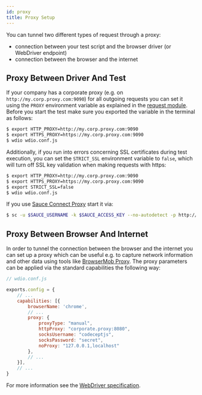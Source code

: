 ```yaml
---
id: proxy
title: Proxy Setup
---
```


You can tunnel two different types of request through a proxy:

- connection between your test script and the browser driver (or WebDriver endpoint)
- connection between the browser and the internet

## Proxy Between Driver And Test

If your company has a corporate proxy (e.g. on `http://my.corp.proxy.com:9090`) for all outgoing requests you can set it using the `PROXY` environment variable as explained in the [request module](https://github.com/request/request#controlling-proxy-behaviour-using-environment-variables). Before you start the test make sure you exported the variable in the terminal as follows:

```sh
$ export HTTP_PROXY=http://my.corp.proxy.com:9090
$ export HTTPS_PROXY=https://my.corp.proxy.com:9090
$ wdio wdio.conf.js
```

Additionally, if you run into errors concerning SSL certificates during test execution, you can set the `STRICT_SSL` environment variable to `false`, which will turn off SSL key validation when making requests with https:

```sh
$ export HTTP_PROXY=http://my.corp.proxy.com:9090
$ export HTTPS_PROXY=https://my.corp.proxy.com:9090
$ export STRICT_SSL=false
$ wdio wdio.conf.js
```

If you use [Sauce Connect Proxy](https://wiki.saucelabs.com/display/DOCS/Sauce+Connect+Proxy) start it via:

```sh
$ sc -u $SAUCE_USERNAME -k $SAUCE_ACCESS_KEY --no-autodetect -p http://my.corp.proxy.com:9090
```

## Proxy Between Browser And Internet

In order to tunnel the connection between the browser and the internet you can set up a proxy which can be useful e.g. to capture network information and other data using tools like [BrowserMob Proxy](https://github.com/lightbody/browsermob-proxy). The proxy parameters can be applied via the standard capabilities the following way:

```js
// wdio.conf.js

exports.config = {
    // ...
    capabilities: [{
        browserName: 'chrome',
        // ...
        proxy: {
            proxyType: "manual",
            httpProxy: "corporate.proxy:8080",
            socksUsername: "codeceptjs",
            socksPassword: "secret",
            noProxy: "127.0.0.1,localhost"
        },
        // ...
    }],
    // ...
}
```

For more information see the [WebDriver specification](https://w3c.github.io/webdriver/#proxy).
